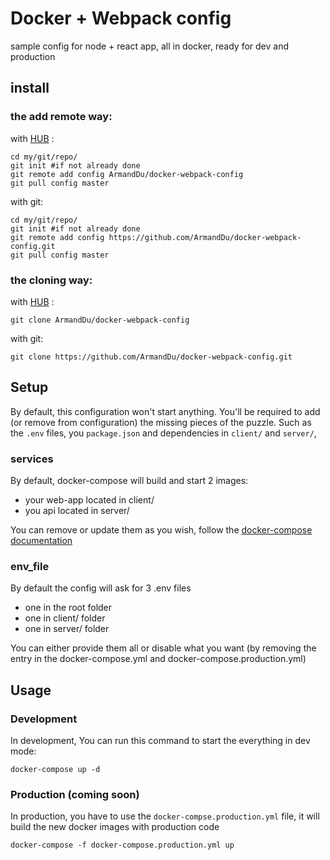 # Docker + Webpack config

sample config for node + react app, all in docker, ready for dev and production

## install

### the add remote way:

with [HUB](https://hub.github.com/) :
```Shell
cd my/git/repo/
git init #if not already done
git remote add config ArmandDu/docker-webpack-config
git pull config master
```

with git:
```Shell
cd my/git/repo/
git init #if not already done
git remote add config https://github.com/ArmandDu/docker-webpack-config.git
git pull config master
```

### the cloning way:

with [HUB](https://hub.github.com/) :
```Shell
git clone ArmandDu/docker-webpack-config
```

with git:
```Shell
git clone https://github.com/ArmandDu/docker-webpack-config.git
```

## Setup

By default, this configuration won't start anything. You'll be required to add (or remove from configuration) the missing pieces of the puzzle.
Such as the `.env` files, you `package.json` and dependencies in `client/` and `server/`, 


### services

By default, docker-compose will build and start 2 images:

- your web-app located in client/
- you api located in server/

You can remove or update them as you wish, follow the [docker-compose documentation](https://docs.docker.com/compose/compose-file/)


### env_file
By default the config will ask for 3 .env files

- one in the root folder
- one in client/ folder
- one in server/ folder

You can either provide them all or disable what you want (by removing the entry in the docker-compose.yml and docker-compose.production.yml)

## Usage

### Development

In development, You can run this command to start the everything in dev mode: 
```Shell
docker-compose up -d
```



### Production (coming soon)

In production, you have to use the `docker-compse.production.yml` file, it will build the new docker images with production code
```Shell
docker-compose -f docker-compose.production.yml up
```
